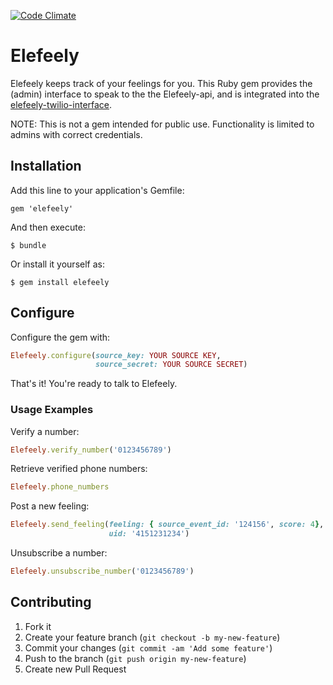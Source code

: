 [![Code Climate](https://codeclimate.com/github/raphweiner/elefeely.png)](https://codeclimate.com/github/raphweiner/elefeely)


# Elefeely

Elefeely keeps track of your feelings for you.  This Ruby gem provides the (admin) interface to speak to the the Elefeely-api, and is integrated into the [elefeely-twilio-interface](http://github.com/raphweiner/elefeely-twilio-interface).

NOTE: This is not a gem intended for public use.  Functionality is limited to admins with correct credentials.

## Installation

Add this line to your application's Gemfile:

    gem 'elefeely'

And then execute:

    $ bundle

Or install it yourself as:

    $ gem install elefeely

## Configure

Configure the gem with:

```ruby
Elefeely.configure(source_key: YOUR SOURCE KEY,
                   source_secret: YOUR SOURCE SECRET)
```

That's it! You're ready to talk to Elefeely.

### Usage Examples

Verify a number:

```ruby
Elefeely.verify_number('0123456789')
```

Retrieve verified phone numbers:

```ruby
Elefeely.phone_numbers
```

Post a new feeling:

```ruby
Elefeely.send_feeling(feeling: { source_event_id: '124156', score: 4},
                      uid: '4151231234')
```

Unsubscribe a number:

```ruby
Elefeely.unsubscribe_number('0123456789')
```

## Contributing

1. Fork it
2. Create your feature branch (`git checkout -b my-new-feature`)
3. Commit your changes (`git commit -am 'Add some feature'`)
4. Push to the branch (`git push origin my-new-feature`)
5. Create new Pull Request
